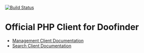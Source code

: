 [![Build Status](https://api.travis-ci.org/doofinder/php-doofinder.svg?branch=master)](https://travis-ci.org/doofinder/php-doofinder)

# Official PHP Client for Doofinder

- [Management Client Documentation](src/Management/README_MANAGEMENT.md)
- [Search Client Documentation](src/Search/README_SEARCH.md)
